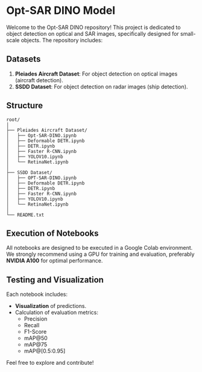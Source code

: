 # Opt-SAR DINO Model

Welcome to the Opt-SAR DINO repository! This project is dedicated to object detection on optical and SAR images, specifically designed for small-scale objects. The repository includes:

## Datasets
1. **Pleiades Aircraft Dataset**: For object detection on optical images (aircraft detection).
2. **SSDD Dataset**: For object detection on radar images (ship detection).

## Structure
```
root/
│
├── Pleiades Aircraft Dataset/
│   ├── Opt-SAR-DINO.ipynb
│   ├── Deformable DETR.ipynb
│   ├── DETR.ipynb
│   ├── Faster R-CNN.ipynb
│   ├── YOLOV10.ipynb
│   └── RetinaNet.ipynb
│
├── SSDD Dataset/
│   ├── OPT-SAR-DINO.ipynb
│   ├── Deformable DETR.ipynb
│   ├── DETR.ipynb
│   ├── Faster R-CNN.ipynb
│   ├── YOLOV10.ipynb
│   └── RetinaNet.ipynb
│
└── README.txt
```

## Execution of Notebooks
All notebooks are designed to be executed in a Google Colab environment. We strongly recommend using a GPU for training and evaluation, preferably **NVIDIA A100** for optimal performance.

## Testing and Visualization
Each notebook includes:
- **Visualization** of predictions.
- Calculation of evaluation metrics:
  - Precision
  - Recall
  - F1-Score
  - mAP@50
  - mAP@75
  - mAP@[0.5:0.95]

Feel free to explore and contribute!
